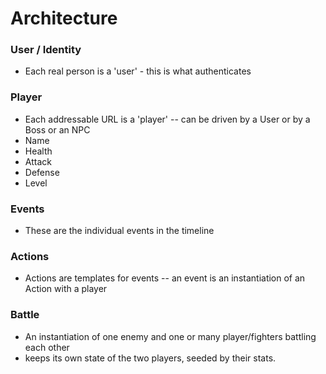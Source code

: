 # Architecture

### User / Identity

- Each real person is a 'user' - this is what authenticates

### Player

- Each addressable URL is a 'player' -- can be driven by a User or by a Boss or an NPC
- Name
- Health
- Attack
- Defense
- Level

### Events

- These are the individual events in the timeline

### Actions

- Actions are templates for events -- an event is an instantiation of an Action with a player

### Battle

- An instantiation of one enemy and one or many player/fighters battling each other
- keeps its own state of the two players, seeded by their stats.
